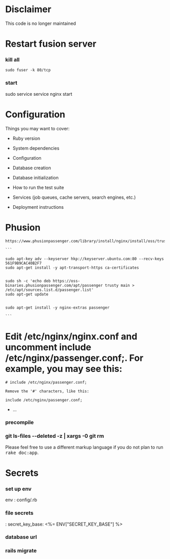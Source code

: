# Disclaimer 
This code is no longer maintained

# Restart fusion server
### kill all 
`sudo fuser -k 80/tcp`
### start 
sudo service service nginx start

# Configuration 

Things you may want to cover:

* Ruby version

* System dependencies

* Configuration

* Database creation

* Database initialization

* How to run the test suite

* Services (job queues, cache servers, search engines, etc.)

* Deployment instructions

# Phusion
    https://www.phusionpassenger.com/library/install/nginx/install/oss/trusty/

    ```

    sudo apt-key adv --keyserver hkp://keyserver.ubuntu.com:80 --recv-keys 561F9B9CAC40B2F7
    sudo apt-get install -y apt-transport-https ca-certificates


    sudo sh -c 'echo deb https://oss-binaries.phusionpassenger.com/apt/passenger trusty main > /etc/apt/sources.list.d/passenger.list'
    sudo apt-get update


    sudo apt-get install -y nginx-extras passenger

    ```
# Edit /etc/nginx/nginx.conf and uncomment include /etc/nginx/passenger.conf;. For example, you may see this:

    # include /etc/nginx/passenger.conf;

    Remove the '#' characters, like this:

    include /etc/nginx/passenger.conf;


* ...


### precompile

### git ls-files --deleted -z | xargs -0 git rm 


Please feel free to use a different markup language if you do not plan to run
<tt>rake doc:app</tt>.
# Secrets 
### set up env
env :
    config/<env>.rb

### file secrets
<env> :
    secret_key_base: <%= ENV["SECRET_KEY_BASE"] %>

### database url

### rails migrate
